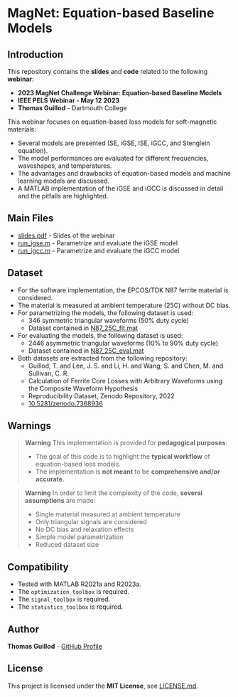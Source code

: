 # MagNet: Equation-based Baseline Models

## Introduction

This repository contains the **slides** and **code** related to the following **webinar**:
* **2023 MagNet Challenge Webinar: Equation-based Baseline Models**
* **IEEE PELS Webinar - May 12 2023**
* **Thomas Guillod** - Dartmouth College

This webinar focuses on equation-based loss models for soft-magnetic materials:
* Several models are presented (SE, iGSE, ISE, iGCC, and Stenglein equation).
* The model performances are evaluated for different frequencies, waveshapes, and temperatures.
* The advantages and drawbacks of equation-based models and machine learning models are discussed.
* A MATLAB implementation of the iGSE and iGCC is discussed in detail and the pitfalls are highlighted.

## Main Files

* [slides.pdf](slides.pdf) - Slides of the webinar
* [run_igse.m](run_igse.m) - Parametrize and evaluate the iGSE model
* [run_igcc.m](run_igcc.m) - Parametrize and evaluate the iGCC model

## Dataset

* For the software implementation, the EPCOS/TDK N87 ferrite material is considered.
* The material is measured at ambient temperature (25C) without DC bias.
* For parametrizing the models, the following dataset is used:
    * 346 symmetric triangular waveforms (50% duty cycle)
    * Dataset contained in [N87_25C_fit.mat](data/N87_25C_fit.mat)
* For evaluating the models, the following dataset is used:
    * 2446 asymmetric triangular waveforms (10% to 90% duty cycle)
    * Dataset contained in [N87_25C_eval.mat](data/N87_25C_eval.mat)
* Both datasets are extracted from the following repository:
    * Guillod, T. and Lee, J. S. and Li, H. and Wang, S. and Chen, M. and Sullivan, C. R.
    * Calculation of Ferrite Core Losses with Arbitrary Waveforms using the Composite Waveform Hypothesis
    * Reproducibility Dataset, Zenodo Repository, 2022
    * [10.5281/zenodo.7368936](https://doi.org/10.5281/zenodo.7368936)

## Warnings

> **Warning**
> This implementation is provided for **pedagogical purposes**:
> * The goal of this code is to highlight the **typical workflow** of equation-based loss models.
> * The implementation is **not meant** to be **comprehensive and/or accurate**.

> **Warning**
> In order to limit the complexity of the code, **several assumptions** are made:
> * Single material measured at ambient temperature
> * Only triangular signals are considered
> * No DC bias and relaxation effects
> * Simple model parametrization
> * Reduced dataset size

## Compatibility

* Tested with MATLAB R2021a and R2023a.
* The `optimization_toolbox` is required.
* The `signal_toolbox` is required.
* The `statistics_toolbox` is required.

## Author

**Thomas Guillod** - [GitHub Profile](https://github.com/otvam)

## License

This project is licensed under the **MIT License**, see [LICENSE.md](LICENSE.md).
